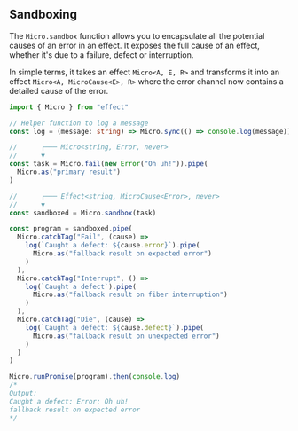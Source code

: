 ## Sandboxing

The `Micro.sandbox` function allows you to encapsulate all the potential causes of an error in an effect. It exposes the full cause of an effect, whether it's due to a failure, defect or interruption.

In simple terms, it takes an effect `Micro<A, E, R>` and transforms it into an effect `Micro<A, MicroCause<E>, R>` where the error channel now contains a detailed cause of the error.

```ts twoslash
import { Micro } from "effect"

// Helper function to log a message
const log = (message: string) => Micro.sync(() => console.log(message))

//      ┌─── Micro<string, Error, never>
//      ▼
const task = Micro.fail(new Error("Oh uh!")).pipe(
  Micro.as("primary result")
)

//      ┌─── Effect<string, MicroCause<Error>, never>
//      ▼
const sandboxed = Micro.sandbox(task)

const program = sandboxed.pipe(
  Micro.catchTag("Fail", (cause) =>
    log(`Caught a defect: ${cause.error}`).pipe(
      Micro.as("fallback result on expected error")
    )
  ),
  Micro.catchTag("Interrupt", () =>
    log(`Caught a defect`).pipe(
      Micro.as("fallback result on fiber interruption")
    )
  ),
  Micro.catchTag("Die", (cause) =>
    log(`Caught a defect: ${cause.defect}`).pipe(
      Micro.as("fallback result on unexpected error")
    )
  )
)

Micro.runPromise(program).then(console.log)
/*
Output:
Caught a defect: Error: Oh uh!
fallback result on expected error
*/
```
